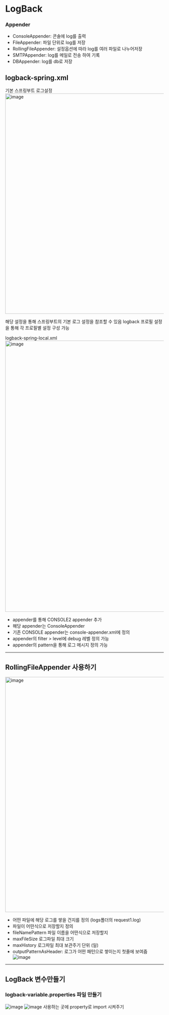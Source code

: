 # LogBack

### Appender 
- ConsoleAppender: 콘솔에 log를 출력
- FileAppender: 파일 단위로 log를 저장
- RollingFileAppender: 설정옵션에 따라 log를 여러 파일로 나누어저장
- SMTPAppender: log를 메일로 전송 하여 기록
- DBAppender: log를 db로 저장

## logback-spring.xml
기본 스프링부트 로그설정
<img width="697" alt="image" src="https://user-images.githubusercontent.com/46700734/213848029-2740d980-528f-4caa-b640-3e12b84cb738.png">

해당 설정을 통해 스프링부트의 기본 로그 설정을 참조할 수 있음
logback 프로필 설정을 통해 각 프로필별 설정 구성 가능

logback-spring-local.xml
<img width="858" alt="image" src="https://user-images.githubusercontent.com/46700734/213848788-569f2766-90a5-492e-a8ca-ae90e274645c.png">
- appender를 통해 CONSOLE2 appender 추가
- 해당 appender는 ConsoleAppender
- 기존 CONSOLE appender는 console-appender.xml에 정의
- appender의 filter > level에 debug 레벨 정의 가능
- appender의 pattern을 통해 로그 메시지 정의 가능

--- 
## RollingFileAppender 사용하기
<img width="744" alt="image" src="https://user-images.githubusercontent.com/46700734/213849355-f19eafe3-b3d6-4753-979b-65b3f3c79635.png">

- <file> 어떤 파일에 해당 로그를 쌓을 건지를 정의 (logs폴더의 request1.log)
- <rollingPolicy> 파일이 어떤식으로 저장할지 정의
- fileNamePattern 파일 이름을 어떤식으로 저장할지
- maxFileSize 로그파일 최대 크기
- maxHistory 로그파일 최대 보관주기 단위 (일)
- outputPatternAsHeader: 로그가 어떤 패턴으로 쌓이는지 첫줄에 보여줌  
  ![image](https://user-images.githubusercontent.com/46700734/213872550-e9dcdcad-12d4-46c5-b2f8-d04a90faeadf.png)

---
## LogBack 변수만들기
 
### logback-variable.properties 파일 만들기
![image](https://user-images.githubusercontent.com/46700734/213872717-d41aeeab-9407-4df7-8c52-18d21104b534.png)
![image](https://user-images.githubusercontent.com/46700734/213873093-3983a4e1-edfd-473c-b9f0-060f3ecaeb65.png)
사용하는 곳에 property로 import 시켜주기


  
  
